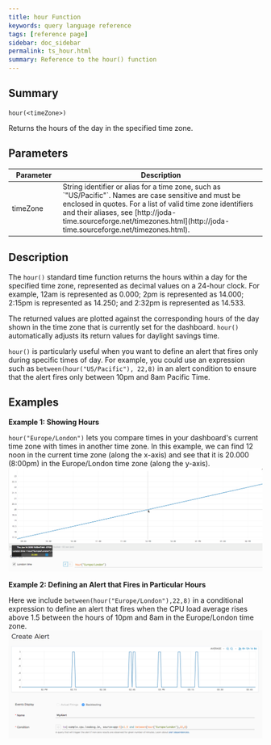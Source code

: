 ```yaml
---
title: hour Function
keywords: query language reference
tags: [reference page]
sidebar: doc_sidebar
permalink: ts_hour.html
summary: Reference to the hour() function
---
```

## Summary
```
hour(<timeZone>)
```
Returns the hours of the day in the specified time zone. 

## Parameters
<table>
<tbody>
<thead>
<tr><th width="20%">Parameter</th><th width="80%">Description</th></tr>
</thead>
<tr><td>timeZone</td>
<td markdown="span">
String identifier or alias for a time zone, such as `"US/Pacific"`. Names are case sensitive and must be enclosed in quotes. For a list of valid time zone identifiers and their aliases, see  [http://joda-time.sourceforge.net/timezones.html](http://joda-time.sourceforge.net/timezones.html).
</td></tr>
</tbody>
</table>


## Description

The `hour()` standard time function returns the hours within a day for the specified time zone, represented as decimal values on a 24-hour clock. For example, 12am is represented as 0.000; 2pm is represented as 14.000; 2:15pm is represented as 14.250; and 2:32pm is represented as 14.533. 

The returned values are plotted against the corresponding hours of the day shown in the time zone that is currently set for the dashboard. `hour()` automatically adjusts its return values for daylight savings time.

`hour()` is particularly useful when you want to define an alert that fires only during specific times of day. For example, you could use an expression such as `between(hour("US/Pacific"), 22,8)` in an alert condition to ensure that the alert fires only between 10pm and 8am Pacific Time. 



## Examples

**Example 1: Showing Hours**

`hour("Europe/London")` lets you compare times in your dashboard's current time zone with times in another time zone. In this example, we can find 12 noon in the current time zone (along the x-axis) and see that it is 20.000 (8:00pm) in the Europe/London time zone (along the y-axis). 
![hour](images/ts_hour.png)

**Example 2: Defining an Alert that Fires in Particular Hours**

Here we include `between(hour("Europe/London"),22,8)` in a conditional expression to define an alert that fires when the CPU load average rises above 1.5 between the hours of 10pm and 8am in the Europe/London time zone. 
![hour alert](images/ts_hour_alert.png)
